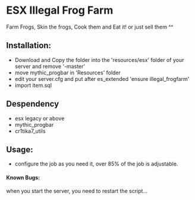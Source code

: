 # ESX Illegal Frog Farm

Farm Frogs, Skin the frogs, Cook them and Eat it! or just sell them ^^



## Installation:

- Download and Copy the folder into the 'resources/esx' folder of your server and remove '-master'
- move mythic_progbar in 'Resources' folder
- edit your server.cfg and put after es_extended 'ensure illegal_frogfarm'
- import item.sql

## Despendency
- esx legacy or above
- mythic_progbar
- cr1tika7_utils

## Usage:
- configure the job as you need it, over 85% of the job is adjustable.


#### Known Bugs:
when you start the server, you need to restart the script...
